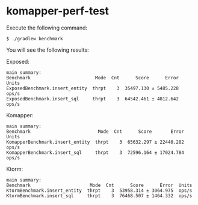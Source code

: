 # komapper-perf-test

Execute the following command:

```shell
$ ./gradlew benchmark
```

You will see the following results:

Exposed:
```
main summary:
Benchmark                        Mode  Cnt      Score      Error  Units
ExposedBenchmark.insert_entity  thrpt    3  35497.130 ± 5485.228  ops/s
ExposedBenchmark.insert_sql     thrpt    3  64542.461 ± 4812.642  ops/s
```

Komapper:
```
main summary:
Benchmark                         Mode  Cnt      Score       Error  Units
KomapperBenchmark.insert_entity  thrpt    3  65632.297 ± 22440.282  ops/s
KomapperBenchmark.insert_sql     thrpt    3  72596.164 ± 17024.784  ops/s
```

Ktorm:
```
main summary:
Benchmark                      Mode  Cnt      Score      Error  Units
KtormBenchmark.insert_entity  thrpt    3  53958.314 ± 3064.975  ops/s
KtormBenchmark.insert_sql     thrpt    3  76468.507 ± 1464.332  ops/s
```